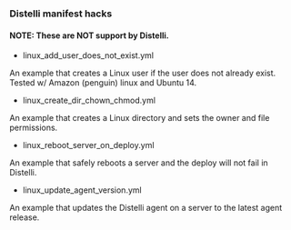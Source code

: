 ### Distelli manifest hacks

#### NOTE: These are NOT support by Distelli.

* linux_add_user_does_not_exist.yml

An example that creates a Linux user if the user does not already exist. Tested w/ Amazon (penguin) linux and Ubuntu 14.


* linux_create_dir_chown_chmod.yml

An example that creates a Linux directory and sets the owner and file permissions.


* linux_reboot_server_on_deploy.yml

An example that safely reboots a server and the deploy will not fail in Distelli.


* linux_update_agent_version.yml

An example that updates the Distelli agent on a server to the latest agent release.
